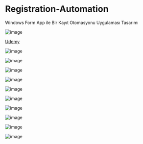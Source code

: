 # Registration-Automation
Windows Form App ile Bir Kayıt Otomasyonu Uygulaması Tasarımı

![image](https://github.com/aliylmztr/MiniATM/assets/123991935/3fa5e9fc-1204-4dc2-909d-299d60362699)

<a href="https://www.udemy.com/">Udemy </a>

![image](https://github.com/aliylmztr/Registration-Automation/assets/123991935/9cb7810d-1fa2-4def-8536-2bd6a325d971)

![image](https://github.com/aliylmztr/Registration-Automation/assets/123991935/8dd42e07-9327-4b81-a54b-1676506ae252)

![image](https://github.com/aliylmztr/Registration-Automation/assets/123991935/82b1a88a-6e5a-4a40-94ea-fd2eedf4c42c)

![image](https://github.com/aliylmztr/Registration-Automation/assets/123991935/3f57529c-7001-45ea-a89c-5b09fa835a9d)

![image](https://github.com/aliylmztr/Registration-Automation/assets/123991935/0d4e545f-db85-4683-b526-fac8cd449e21)

![image](https://github.com/aliylmztr/Registration-Automation/assets/123991935/0f15f810-2876-4beb-8bb7-1141450c4d9a)

![image](https://github.com/aliylmztr/Registration-Automation/assets/123991935/ca760e58-3969-4f04-82d7-7e4a03da2ed3)

![image](https://github.com/aliylmztr/Registration-Automation/assets/123991935/99bedadd-70f1-4ba7-be5d-7f5248cd2107)

![image](https://github.com/aliylmztr/Registration-Automation/assets/123991935/a8b3cbd2-08f6-42df-80af-b21a031c7341)

![image](https://github.com/aliylmztr/Registration-Automation/assets/123991935/38c726de-12b7-4ed6-9cca-98cca79a9bf7)
